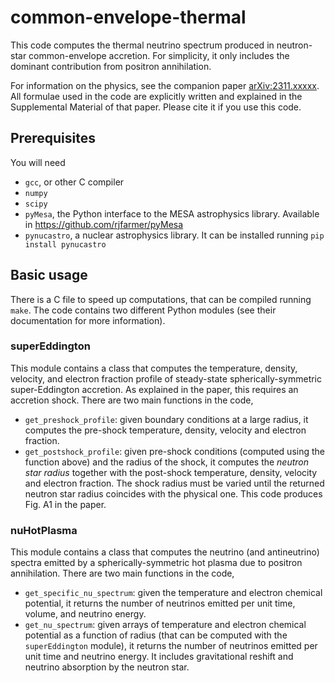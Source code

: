 # common-envelope-thermal
This code computes the thermal neutrino spectrum produced in neutron-star common-envelope accretion. For simplicity, it only includes the dominant contribution from positron annihilation.

For information on the physics, see the companion paper [arXiv:2311.xxxxx](https://arxiv.org/abs/2311.xxxxx). All formulae used in the code are explicitly written and explained in the Supplemental Material of that paper. Please cite it if you use this code.

## Prerequisites
You will need
* `gcc`, or other C compiler
* `numpy`
* `scipy`
* `pyMesa`, the Python interface to the MESA astrophysics library. Available in https://github.com/rjfarmer/pyMesa
* `pynucastro`, a nuclear astrophysics library. It can be installed running `pip install pynucastro`

## Basic usage
There is a C file to speed up computations, that can be compiled running `make`. The code contains two different Python modules (see their documentation for more information).

### superEddington ###
This module contains a class that computes the temperature, density, velocity, and electron fraction profile of steady-state spherically-symmetric super-Eddington accretion. As explained in the paper, this requires an accretion shock. There are two main functions in the code,
* `get_preshock_profile`: given boundary conditions at a large radius, it computes the pre-shock temperature, density, velocity and electron fraction.
* `get_postshock_profile`: given pre-shock conditions (computed using the function above) and the radius of the shock, it computes the _neutron star radius_ together with the post-shock temperature, density, velocity and electron fraction. The shock radius must be varied until the returned neutron star radius coincides with the physical one.
This code produces Fig. A1 in the paper.

### nuHotPlasma ###
This module contains a class that computes the neutrino (and antineutrino) spectra emitted by a spherically-symmetric hot plasma due to positron annihilation. There are two main functions in the code,
* `get_specific_nu_spectrum`: given the temperature and electron chemical potential, it returns the number of neutrinos emitted per unit time, volume, and neutrino energy.
* `get_nu_spectrum`: given arrays of temperature and electron chemical potential as a function of radius (that can be computed with the `superEddington` module), it returns the number of neutrinos emitted per unit time and neutrino energy. It includes gravitational reshift and neutrino absorption by the neutron star.
